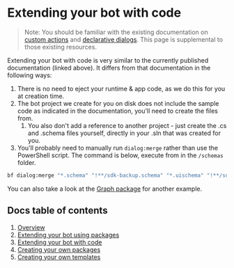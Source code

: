 # Extending your bot with code

> Note: You should be familiar with the existing documentation on [custom actions](https://docs.microsoft.com/en-us/composer/how-to-add-custom-action) and [declarative dialogs](https://docs.microsoft.com/en-us/azure/bot-service/bot-builder-dialogs-declarative?view=azure-bot-service-4.0). This page is supplemental to those existing resources.

Extending your bot with code is very similar to the currently published documentation (linked above). It differs from that documentation in the following ways:

1. There is no need to eject your runtime & app code, as we do this for you at creation time.
1. The bot project we create for you on disk does not include the sample code as indicated in the documentation, you'll need to create the files from.
    1. You also don't add a reference to another project - just create the .cs and .schema files yourself, directly in your .sln that was created for you.
1. You'll probably need to manually run `dialog:merge` rather than use the PowerShell script. The command is below, execute from in the `/schemas` folder.

```bash
bf dialog:merge "*.schema" "!**/sdk-backup.schema" "*.uischema" "!**/sdk-backup.uischema" "!**/sdk.override.uischema" "../*.csproj" "../package.json" -o sdk.schema
```

You can also take a look at the [Graph package](/packages/Graph) for another example.

## Docs table of contents

1. [Overview](/docs/overview.md)
2. [Extending your bot using packages](/docs/extending-with-packages.md)
3. [Extending your bot with code](/docs/extending-with-code.md)
4. [Creating your own packages](/docs/creating-packages.md)
5. [Creating your own templates](/docs/creating-templates.md)

